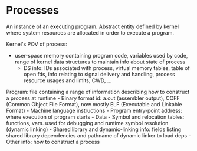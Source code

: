 Processes
=========

An instance of an executing program. Abstract entity defined by kernel where system resources are allocated in order to execute a program.

Kernel's POV of process:
* user-space  memory containing program code, variables used by code, range of kernel data structures to maintain info about state of process
    * DS info: IDs associated with process, virtual memory tables, table of open fds, info relating to signal delivery and handling, process resource usages and limits, CWD, ...

Program: file containing a range of information describing how to construct a process at runtime
	- Binary format id: a.out (assembler output), COFF (Common Object File Format), now mostly ELF (Executable and Linkable Format)
	- Machine language instructions
 	- Program entry-point address: where execution of program starts
	- Data
	- Symbol and relocation tables: functions, vars. used for debugging and runtime symbol resolution (dynamic linking)
	- Shared library and dynamic-linking info: fields listing shared library dependencies and pathname of dynamic linker to load deps
	- Other info: how to construct a process





